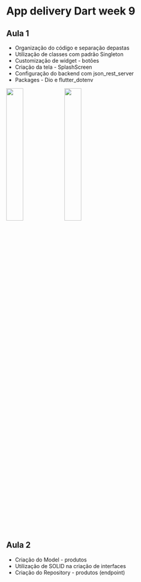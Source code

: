 # App delivery Dart week 9

## Aula 1
- Organização do código e separação depastas
- Utilização de classes com padrão Singleton
- Customização de widget - botões
- Criação da tela - SplashScreen
- Configuração do backend com json_rest_server
- Packages - Dio e flutter_dotenv

<p><img width="30%" src="https://github.com/giseletoledo/dw9_delivery_api/blob/master/Screenshot_1675303556.png"/>
<img width="30%" src="https://github.com/giseletoledo/dw9_delivery_api/blob/master/postman_produtos.png"/></p>


## Aula 2
- Criação do Model - produtos
- Utilização de SOLID na criação de interfaces
- Criação do Repository - produtos (endpoint)
